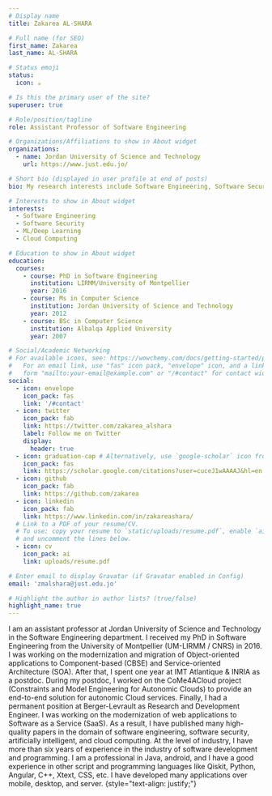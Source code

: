 ```yaml
---
# Display name
title: Zakarea AL-SHARA

# Full name (for SEO)
first_name: Zakarea
last_name: AL-SHARA

# Status emoji
status:
  icon: ☕️

# Is this the primary user of the site?
superuser: true

# Role/position/tagline
role: Assistant Professor of Software Engineering

# Organizations/Affiliations to show in About widget
organizations:
  - name: Jordan University of Science and Technology
    url: https://www.just.edu.jo/

# Short bio (displayed in user profile at end of posts)
bio: My research interests include Software Engineering, Software Security, AI, and Cloud Computing.

# Interests to show in About widget
interests:
  - Software Engineering
  - Software Security
  - ML/Deep Learning
  - Cloud Computing

# Education to show in About widget
education:
  courses:
    - course: PhD in Software Engineering
      institution: LIRMM/University of Montpellier
      year: 2016
    - course: Ms in Computer Science
      institution: Jordan University of Science and Technology
      year: 2012
    - course: BSc in Computer Science
      institution: Albalqa Applied University
      year: 2007

# Social/Academic Networking
# For available icons, see: https://wowchemy.com/docs/getting-started/page-builder/#icons
#   For an email link, use "fas" icon pack, "envelope" icon, and a link in the
#   form "mailto:your-email@example.com" or "/#contact" for contact widget.
social:
  - icon: envelope
    icon_pack: fas
    link: '/#contact'
  - icon: twitter
    icon_pack: fab
    link: https://twitter.com/zakarea_alshara
    label: Follow me on Twitter
    display:
      header: true
  - icon: graduation-cap # Alternatively, use `google-scholar` icon from `ai` icon pack
    icon_pack: fas
    link: https://scholar.google.com/citations?user=cuceJ1wAAAAJ&hl=en
  - icon: github
    icon_pack: fab
    link: https://github.com/zakarea
  - icon: linkedin
    icon_pack: fab
    link: https://www.linkedin.com/in/zakareashara/
  # Link to a PDF of your resume/CV.
  # To use: copy your resume to `static/uploads/resume.pdf`, enable `ai` icons in `params.yaml`,
  # and uncomment the lines below.
  - icon: cv
    icon_pack: ai
    link: uploads/resume.pdf

# Enter email to display Gravatar (if Gravatar enabled in Config)
email: 'zmalshara@just.edu.jo'

# Highlight the author in author lists? (true/false)
highlight_name: true
---
```


I am an assistant professor at Jordan University of Science and Technology in the Software Engineering department. I received my PhD in Software Engineering from the University of Montpellier (UM-LIRMM / CNRS) in 2016. I was working on the modernization and migration of Object-oriented applications to Component-based (CBSE) and Service-oriented Architecture (SOA). After that, I spent one year at IMT Atlantique & INRIA as a postdoc. During my postdoc, I worked on the CoMe4ACloud project (Constraints and Model Engineering for Autonomic Clouds) to provide an end-to-end solution for autonomic Cloud services. Finally, I had a permanent position at Berger-Levrault as Research and Development Engineer. I was working on the modernization of web applications to Software as a Service (SaaS). As a result, I have published many high-quality papers in the domain of software engineering, software security, artificially intelligent, and cloud computing.
At the level of industry, I have more than six years of experience in the industry of software development and programming. I am a professional in Java, android, and I have a good experience in other script and programming languages like Qiskit, Python, Angular, C++, Xtext, CSS, etc. I have developed many applications over mobile, desktop, and server.
{style="text-align: justify;"}
